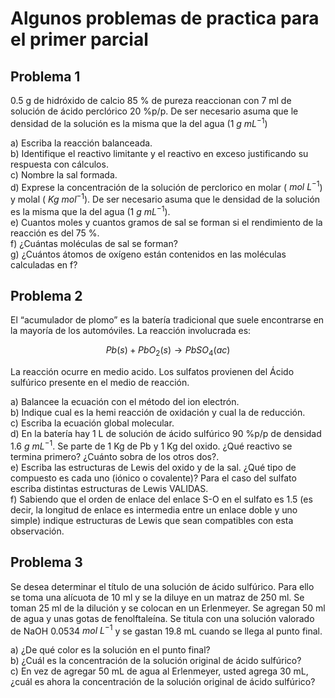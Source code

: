 # Algunos problemas de practica para el primer parcial

## Problema 1
0.5 g de hidróxido de calcio 85 % de pureza reaccionan con 7 ml de solución de ácido perclórico 20 %p/p. De ser necesario asuma que le densidad de la solución es la misma que la del agua (1 $g \ mL^{-1}$)

a) Escriba la reacción balanceada.\
b) Identifique el reactivo limitante y el reactivo en exceso justificando su respuesta con cálculos.\
c) Nombre la sal formada.\
d) Exprese la concentración de la solución de perclorico en molar ( $mol \ L^{- 1}$) y molal ( $Kg \ mol^{- 1}$). De ser necesario asuma que le densidad de la solución es la misma que la del agua (1 $g \ mL^{-1}$).\
e) Cuantos moles y cuantos gramos de sal se forman si el rendimiento de la reacción es del 75 %.\
f) ¿Cuántas moléculas de sal se forman?\
g) ¿Cuántos átomos de oxígeno están contenidos en las moléculas calculadas en f?

## Problema 2

El “acumulador de plomo” es la batería tradicional que suele encontrarse en la mayoría de los automóviles. La reacción involucrada es:

$$ Pb(s) + PbO_2(s) \rightarrow PbSO_4(ac)$$

La reacción ocurre en medio acido. Los sulfatos provienen del Ácido sulfúrico presente en el medio de reacción.

a)	Balancee la ecuación con el método del ion electrón.\
b)	Indique cual es la hemi reacción de oxidación y cual la de reducción.\
c)	Escriba la ecuación global molecular.\
d)	En la batería hay 1 L de solución de ácido sulfúrico 90 %p/p de densidad 1.6 $g \ mL^{-1}$. Se parte de 1 Kg de Pb y 1 Kg del oxido. ¿Qué reactivo se termina primero? ¿Cuánto sobra de los otros dos?.\
e)	Escriba las estructuras de Lewis del oxido y de la sal. ¿Qué tipo de compuesto es cada uno (iónico o covalente)? Para el caso del sulfato escriba distintas estructuras de Lewis VALIDAS.\
f)	Sabiendo que el orden de enlace del enlace S-O en el sulfato es 1.5 (es decir, la longitud de enlace es intermedia entre un enlace doble y uno simple) indique estructuras de Lewis que sean compatibles con esta observación.

## Problema 3

Se desea determinar el título de una solución de ácido sulfúrico. Para ello se toma una alícuota de 10 ml y se la diluye en un matraz de 250 ml.
Se toman 25 ml de la dilución y se colocan en un Erlenmeyer. Se agregan 50 ml de agua y unas gotas de fenolftaleína.
Se titula con una solución valorado de NaOH 0.0534 $mol \ L^{-1}$ y se gastan 19.8 mL cuando se llega al punto final.

a)	¿De qué color es la solución en el punto final?\
b)	¿Cuál es la concentración de la solución original de ácido sulfúrico?\
c)	En vez de agregar 50 mL de agua al Erlenmeyer, usted agrega 30 mL, ¿cuál es ahora la concentración de la solución original de ácido sulfúrico?



